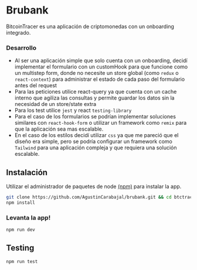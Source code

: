 # Brubank

BitcoinTracer es una aplicación de criptomonedas con un onboarding integrado.

### Desarrollo

- Al ser una aplicación simple que solo cuenta con un onboarding, decidí implementar el formulario con un customHook para que funcione como un multistep form, donde no necesite un store global (como `redux` o `react-context`) para administrar el estado de cada paso del formulario antes del request
- Para las peticiones utilice react-query ya que cuenta con un cache interno que agiliza las consultas y permite guardar los datos sin la necesidad de un store/state extra
- Para los test utilice `jest` y react `testing-library`
- Para el caso de los formularios se podrían implementar soluciones similares con `react-hook-form` o utilizar un framework como `remix` para que la aplicación sea mas escalable.
- En el caso de los estilos decidí utilizar `css` ya que me pareció que el diseño era simple, pero se podría configurar un framework como `Tailwind` para una aplicación compleja y que requiera una solución escalable.

## Instalación

Utilizar el administrador de paquetes de node [(npm)](https://www.npmjs.com) para instalar la app.

```bash
git clone https://github.com/AgustinCarabajal/brubank.git && cd btctracer
npm install
```

### Levanta la app!

```bash
npm run dev
```

## Testing

```bash
npm run test
```
